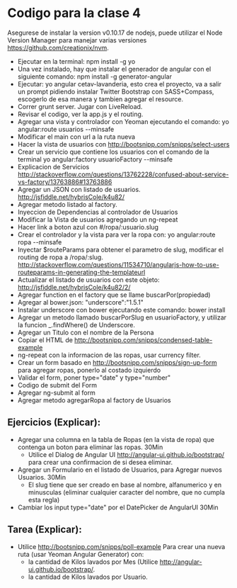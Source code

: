 Codigo para la clase 4
================================

Asegurese de instalar la version v0.10.17 de nodejs, puede utilizar el Node Version Manager para manejar varias versiones
https://github.com/creationix/nvm.

* Ejecutar en la terminal: npm install -g yo
* Una vez instalado, hay que instalar el generador de angular con el siguiente comando: npm install -g generator-angular
* Ejecutar: yo angular cetav-lavanderia, esto crea el proyecto, va a salir un prompt pidiendo instalar
  Twitter Bootstrap con SASS+Compass, escogerlo de esa manera y tambien agregar el resource.
* Correr grunt server. Jugar con LiveReload.
* Revisar el codigo, ver la app.js y el routing.
* Agregar una vista y controlador con Yeoman ejecutando el comando: yo angular:route usuarios --minsafe
* Modificar el main con url a la ruta nueva
* Hacer la vista de usuarios con http://bootsnipp.com/snipps/select-users
* Crear un servicio que contiene los usuarios con el comando de la terminal yo angular:factory usuarioFactory --minsafe
* Explicacion de Servicios http://stackoverflow.com/questions/13762228/confused-about-service-vs-factory/13763886#13763886
* Agregar un JSON con listado de usuarios. http://jsfiddle.net/hybrisCole/k4u82/
* Agregar metodo listado al factory.
* Inyeccion de Dependencias al controlador de Usuarios
* Modificar la Vista de usuarios agregando un ng-repeat
* Hacer link a boton azul con #/ropa/:usuario.slug
* Crear el controlador y la vista para ver la ropa con: yo angular:route ropa --minsafe
* Inyectar $routeParams para obtener el parametro de slug, modificar el routing de ropa a /ropa/:slug.
  http://stackoverflow.com/questions/11534710/angularjs-how-to-use-routeparams-in-generating-the-templateurl
* Actualizar el listado de usuarios con este objeto: http://jsfiddle.net/hybrisCole/k4u82/2/
* Agregar function en el factory que se llame buscarPor(propiedad)
* Agregar al bower.json: "underscore":"1.5.1"
* Instalar underscore con bower ejecutando este comando: bower install
* Agregar un metodo llamado buscarPorSlug en usuarioFactory, y utilizar la funcion _.findWhere() de Underscore.
* Agregar un Titulo con el nombre de la Persona
* Copiar el HTML de http://bootsnipp.com/snipps/condensed-table-example
* ng-repeat con la informacion de las ropas, usar currency filter.
* Crear un form basado en http://bootsnipp.com/snipps/sign-up-form para agregar ropas, ponerlo al costado izquierdo
* Validar el form, poner type="date" y type="number"
* Codigo de submit del Form
* Agregar ng-submit al form
* Agregar metodo agregarRopa al factory de Usuarios

Ejercicios (Explicar):
-------------------------
* Agregar una columna en la tabla de Ropas (en la vista de ropa) que contenga un boton para eliminar las ropas. 30Min
  * Utilice el Dialog de Angular UI http://angular-ui.github.io/bootstrap/ para crear una confirmacion de si desea eliminar.
* Agregar un Formulario en el listado de Usuarios, para Agregar nuevos Usuarios. 30Min
  * El slug tiene que ser creado en base al nombre, alfanumerico y en minusculas
    (eliminar cualquier caracter del nombre, que no cumpla esta regla)
* Cambiar los input type="date" por el DatePicker de AngularUI 30Min

Tarea (Explicar):
-------------------------
* Utilice http://bootsnipp.com/snipps/poll-example Para crear una nueva ruta (usar Yeoman Angular Generator) con:
  * la cantidad de Kilos lavados por Mes (Utilice http://angular-ui.github.io/bootstrap/.
  * la cantidad de Kilos lavados por Usuario.